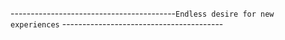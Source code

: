 -----------------------------------------`Endless desire for new experiences` ----------------------------------------

